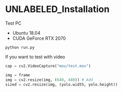 # UNLABELED_Installation

Test PC
- Ubuntu 18.04
- CUDA GeForce RTX 2070


```
python run.py
```

If you want to test with video
```run.py
cap = cv2.VideoCapture("mov/test.mov")

img = frame
img = cv2.resize(img, (640, 480)) # Add
sized = cv2.resize(img, (yolo.width, yolo.height))
```
